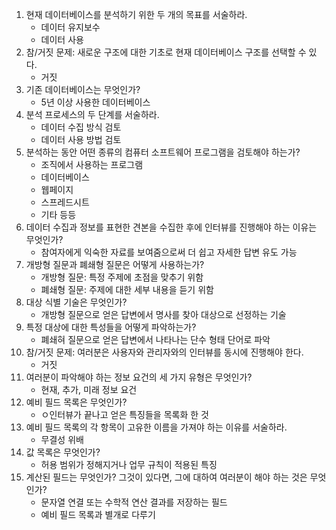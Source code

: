 1. 현재 데이터베이스를 분석하기 위한 두 개의 목표를 서술하라.
    * 데이터 유지보수
    * 데이터 사용
2. 참/거짓 문제: 새로운 구조에 대한 기초로 현재 데이터베이스 구조를 선택할 수 있다.
    * 거짓
3. 기존 데이터베이스는 무엇인가?
    * 5년 이상 사용한 데이터베이스
4. 분석 프로세스의 두 단계를 서술하라.
    * 데이터 수집 방식 검토
    * 데이터 사용 방법 검토
5. 분석하는 동안 어떤 종류의 컴퓨터 소프트웨어 프로그램을 검토해야 하는가?
    * 조직에서 사용하는 프로그램
    * 데이터베이스
    * 웹페이지
    * 스프레드시트
    * 기타 등등
6. 데이터 수집과 정보를 표현한 견본을 수집한 후에 인터뷰를 진행해야 하는 이유는 무엇인가?
    * 참여자에게 익숙한 자료를 보여줌으로써 더 쉽고 자세한 답변 유도 가능
7. 개방형 질문과 폐쇄형 질문은 어떻게 사용하는가?
    * 개방형 질문: 특정 주제에 초점을 맞추기 위함
    * 폐쇄형 질문: 주제에 대한 세부 내용을 듣기 위함
8. 대상 식별 기술은 무엇인가?
    * 개방형 질문으로 얻은 답변에서 명사를 찾아 대상으로 선정하는 기술
9. 특정 대상에 대한 특성들을 어떻게 파악하는가?
    * 폐쇄혀 질문으로 얻은 답변에서 나타나는 단수 형태 단어로 파악
10. 참/거짓 문제: 여러분은 사용자와 관리자와의 인터뷰를 동시에 진행해야 한다.
    * 거짓
11. 여러분이 파악해야 하는 정보 요건의 세 가지 유형은 무엇인가?
    * 현재, 추가, 미래 정보 요건
12. 예비 필드 목록은 무엇인가?
    * ㅇ인터뷰가 끝나고 얻은 특징들을 목록화 한 것
13. 예비 필드 목록의 각 항목이 고유한 이름을 가져야 하는 이유를 서술하라.
    * 무결성 위배
14. 값 목록은 무엇인가?
    * 허용 범위가 정해지거나 업무 규칙이 적용된 특징
15. 계산된 필드는 무엇인가? 그것이 있다면, 그에 대하여 여러분이 해야 하는 것은 무엇인가?
    * 문자열 연결 또는 수학적 연산 결과를 저장하는 필드
    * 예비 필드 목록과 별개로 다루기